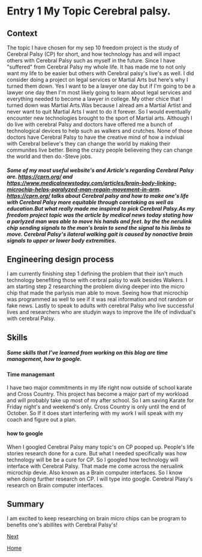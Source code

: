 # Entry 1 My Topic Cerebral palsy. 
## Context
The topic I have chosen for my sep 10 freedom project is the study of Cerebral Palsy (CP) for short, and how technology has and will impact others with Cerebral Palsy such as myself in the future. Since I have "suffered" from Cerebral Palsy my whole life. It has made me to not only want my life to be easier  but others with Cerebral palsy's live's as well. I did consider doing a project on legal services or Martial Arts but here's why I turned them down. Yes I want to be a lawyer one day but if I'm going to be a lawyer one day then I'm most likely going to learn about legal services and everything needed to become a lawyer in college. My other chice that I turned down was Martial Arts.Was because I alread am a Martial Artist and never want to quit Martial Arts I want to do it forever. So I would eventually encounter new technologies brought to the sport of Martial arts.  Although I do live with cerebral Palsy and doctors have offered me a bunch of technological devices to help such as walkers and crutches. None of those doctors have Cerebral Palsy to have the creative mind of how a indviual with Cerebral believe's they can change the world by making their communites live better. Being the crazy people believeing they can change the world and then do.-Steve jobs.
#####  Some of my most useful website's and Article's regarding Cerebral Palsy are. https://cprn.org/ and https://www.medicalnewstoday.com/articles/brain-body-linking-microchip-helps-paralyzed-man-regain-movement-in-arm. https://cprn.org/ talks about Cerebral palsy and how to make one's life with Cerebral Palsy more equitable through caretaking as well as education.But what really made me inspired to pick Cerebral Palsy.As my freedom project topic was the article by medical news today stating how a parlyzed man  was able to move his hands and feet. by the the nerulink chip sending signals to the man's brain to send the signal to his limbs to move. Cerebral Palsy's ilateral walking gait is caused by nonactive brain signals to upper or lower body  extremities.

## Engineering design process 
I am currently finishing step 1 defining the problem that their isn't much technology benefiting those with cerbral palsy to walk besides Walkers. I am  starting step 2 researching the problem diving deeper into the micro chip that made the parlysis man able to move. Seeing how that microchip was programmed as well to see if it was real information and not random or fake news. Lastly to speak to adults with cerebral Palsy who live successful lives and researchers who are studyin ways to improve the life of indivdual's with cerebral Palsy.

## Skills
##### Some skills that I’ve learned from working on this blog are time management, how to google.
#### Time managemant 
I have two major commitments in my life right now outside of school karate and Cross Country. This project has become a major part of my workload and will probably take up most of my after school. So I am saving Karate for Friday night's and weekend's only. Cross Country is only until the end of October. So If it does start interfering with my work I will speak with my coach and figure out a plan. 
#### how to google 
When I googled Cerebral Palsy many topic's on CP pooped up. People's life stories research done for a cure. But what I needed specifically was how technology will be be a cure for CP. So I googled how technology will interface with Cerebral Palsy. That made me come across the nerualink microchip devie. Also known as a Brain computer interfaces. So I know when doing further research on CP. I will type into google. Cerebral Plasy's research on Brain computer interfaces. 
## Summary 
I am excited to keep researching on brain micro chips can be program to benefits one's abillites with Cerebral Palsy's! 




[Next](entry02.md)

[Home](../README.md)
